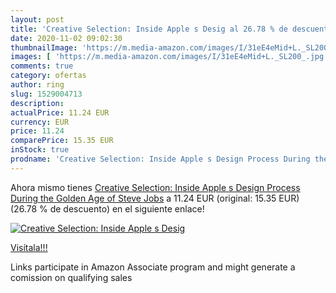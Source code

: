 ```yaml
---
layout: post
title: 'Creative Selection: Inside Apple s Desig al 26.78 % de descuento'
date: 2020-11-02 09:02:30
thumbnailImage: 'https://m.media-amazon.com/images/I/31eE4eMid+L._SL200_.jpg'
images: [ 'https://m.media-amazon.com/images/I/31eE4eMid+L._SL200_.jpg' ]
comments: true
category: ofertas
author: ring
slug: 1529004713
description:
actualPrice: 11.24 EUR
currency: EUR
price: 11.24
comparePrice: 15.35 EUR
inStock: true
prodname: 'Creative Selection: Inside Apple s Design Process During the Golden Age of Steve Jobs'
---
```


Ahora mismo tienes [Creative Selection: Inside Apple s Design Process During the Golden Age of Steve Jobs](https://www.amazon.es/dp/1529004713/?tag=tolees-21) a 11.24 EUR (original: 15.35 EUR) (26.78 %  de descuento) en el siguiente enlace!

[![Creative Selection: Inside Apple s Desig](https://m.media-amazon.com/images/I/31eE4eMid+L._SL200_.jpg)](https://www.amazon.es/dp/1529004713/?tag=tolees-21)

[Visítala!!!](https://www.amazon.es/dp/1529004713/?tag=tolees-21)

Links participate in Amazon Associate program and might generate a comission on qualifying sales
